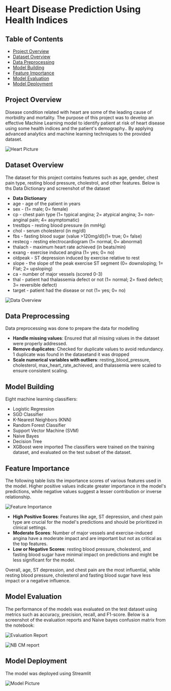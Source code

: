 # Heart Disease Prediction Using Health Indices

## Table of Contents
- [Project Overview](#project-overview)
- [Dataset Overview](#dataset-overview)
- [Data Preprocessing](#data-preprocessing)
- [Model Building](#model-building)
- [Feature Importance](#feature-importance)
- [Model Evaluation](#model-evaluation)
- [Model Deployment](#model-deployment)


## Project Overview
Disease condition related with heart are some of the leading cause of morbidity and mortality. The purpose of this project was to develop an effective Machine Learning model 
to identify patient at risk of heart disease using some health indices and the patient's demography.. By applying advanced analytics and machine learning techniques to the 
provided dataset.

![Heart Picture](image_1.jpg)


## Dataset Overview
The dataset for this project contains features such as age, gender, chest pain type, resting blood pressure, cholestrol, and other features.
Below is ths Data Dictionary and screenshot of the dataset

- **Data Dictionary**
- age - age of the patient in years
- sex - (1= male; 0= female)
- cp - chest pain type (1= typical angina; 2= atypical angina; 3= non-anginal pain; 4= asymptomatic)
- trestbps - resting blood pressure (in mmHg)
- chol - serum cholesterol (in mg/dl)
- fbs - fasting blood sugar (value >120mg/dl)(1= true; 0= false)
- restecg - resting electrocardiogram (1= normal, 0= abnormal)
- thalach - maximum heart rate achieved (in beats/min)
- exang - exercise induced angina (1= yes; 0= no)
- oldpeak - ST depression induced by exercise relative to rest
- slope - the slope of the peak exercise ST segment (0= downsloping; 1= Flat; 2= upsloping)
- ca - number of major vessels (scored 0-3)
- thal - patient had thalassemia defect or not (1= normal; 2= fixed defect; 3= reversible defect)
- target - patient had the disease or not (1= yes; 0= no)

![Data Overview](image_3.jpg)


## Data Preprocessing
Data preprocessing was done to prepare the data for modelling
- **Handle missing values**: Ensured that all missing values in the dataset were properly addressed.
- **Remove duplicates**: Checked for duplicate values to avoid redundancy. 1 duplicate was found in the datasetand it was dropped
- **Scale numerical variables with outliers**: resting_blood_pressure, cholesterol, max_heart_rate_achieved, and thalassemia were scaled to ensure consistent scaling.


## Model Building
Eight machine learning classifiers:
- Logistic Regression
- SGD Classifier
- K-Nearest Neighbors (KNN)
- Random Forest Classifier
- Support Vector Machine (SVM)
- Naive Bayes
- Decision Tree 
- XGBoost were imported
The classifiers were trained on the training dataset, and evaluated on the test subset of the dataset.


## Feature Importance
The following table lists the importance scores of various features used in the model. Higher positive values indicate greater importance 
in the model's predictions, while negative values suggest a lesser contribution or inverse relationship.

![Feature Importance](image_5.jpg)

- **High Positive Scores**: Features like age, ST depression, and chest pain type are crucial for the model's predictions and should be prioritized in clinical settings.
- **Moderate Scores**: Number of major vessels and exercise-induced angina have a moderate impact and are important but not as critical as the top features.
- **Low or Negative Scores**: resting blood pressure, cholesterol, and fasting blood sugar have minimal impact on predictions and might be less significant for the model.

Overall, age, ST depression, and chest pain are the most influential, while resting blood pressure, cholesterol and fasting blood sugar have less impact or a negative influence.


## Model Evaluation
The performance of the models was evaluated on the test dataset using metrics such as accuracy, precision, recall, and F1-score.
Below is a screenshot of the evaluation reports and Naive bayes confusion matrix from the notebook:

![Evaluation Report](image_6.jpg)

![NB CM report](image_7.jpg)


## Model Deployment
The model was deployed using Streamlit

![Model Picture](image_8.jpg)

